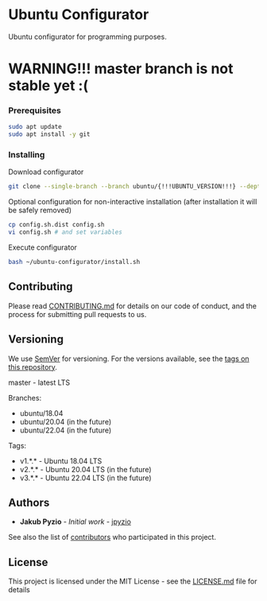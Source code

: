 # Ubuntu Configurator
Ubuntu configurator for programming purposes.

# WARNING!!! master branch is not stable yet :(

### Prerequisites
```bash
sudo apt update
sudo apt install -y git
```

### Installing
Download configurator
```bash
git clone --single-branch --branch ubuntu/{!!!UBUNTU_VERSION!!!} --depth=1 https://github.com/jpyzio/ubuntu-configurator.git ~/ubuntu-configurator
```

Optional configuration for non-interactive installation (after installation it will be safely removed)
```bash
cp config.sh.dist config.sh
vi config.sh # and set variables
```

Execute configurator
```bash
bash ~/ubuntu-configurator/install.sh
```

## Contributing
Please read [CONTRIBUTING.md](https://github.com/jpyzio/ubuntu-configurator/blob/master/CONTRIBUTING.md) for details on our code of conduct, and the process for submitting pull requests to us.

## Versioning
We use [SemVer](http://semver.org/) for versioning. For the versions available, see the [tags on this repository](https://github.com/jpyzio/ubuntu-configurator/tags). 

master - latest LTS

Branches:
 - ubuntu/18.04
 - ubuntu/20.04 (in the future)
 - ubuntu/22.04 (in the future)

Tags:
 - v1.\*.\* - Ubuntu 18.04 LTS
 - v2.\*.\* - Ubuntu 20.04 LTS (in the future)
 - v3.\*.\* - Ubuntu 22.04 LTS (in the future)

## Authors
* **Jakub Pyzio** - *Initial work* - [jpyzio](https://github.com/jpyzio)

See also the list of [contributors](https://github.com/jpyzio/ubuntu-configurator/contributors) who participated in this project.

## License
This project is licensed under the MIT License - see the [LICENSE.md](https://github.com/jpyzio/ubuntu-configurator/blob/master/LICENSE.md) file for details
